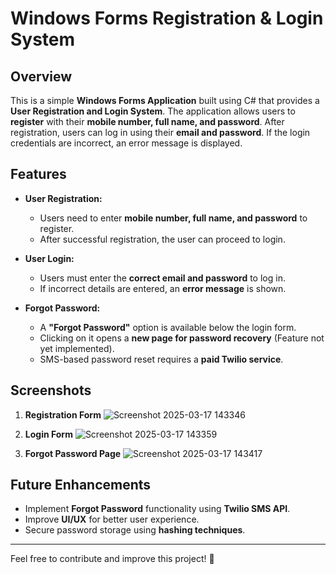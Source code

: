 # Windows Forms Registration & Login System

## Overview
This is a simple **Windows Forms Application** built using C# that provides a **User Registration and Login System**. The application allows users to **register** with their **mobile number, full name, and password**. After registration, users can log in using their **email and password**. If the login credentials are incorrect, an error message is displayed.

## Features
- **User Registration:**
  - Users need to enter **mobile number, full name, and password** to register.
  - After successful registration, the user can proceed to login.

- **User Login:**
  - Users must enter the **correct email and password** to log in.
  - If incorrect details are entered, an **error message** is shown.

- **Forgot Password:**
  - A **"Forgot Password"** option is available below the login form.
  - Clicking on it opens a **new page for password recovery** (Feature not yet implemented).
  - SMS-based password reset requires a **paid Twilio service**.

## Screenshots
1. **Registration Form**
  ![Screenshot 2025-03-17 143346](https://github.com/user-attachments/assets/2d2556be-31f5-4188-ac72-89ddb61b0466)


3. **Login Form**
  ![Screenshot 2025-03-17 143359](https://github.com/user-attachments/assets/5634afe5-4027-4968-9f48-fc8701628057)


4. **Forgot Password Page**
  ![Screenshot 2025-03-17 143417](https://github.com/user-attachments/assets/248e967d-5af8-4a04-a570-eccd4d810e75)


## Future Enhancements
- Implement **Forgot Password** functionality using **Twilio SMS API**.
- Improve **UI/UX** for better user experience.
- Secure password storage using **hashing techniques**.

---

Feel free to contribute and improve this project! 🚀

